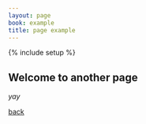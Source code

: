 ```yaml
---
layout: page
book: example
title: page example
---
```


{% include setup %}

## Welcome to another page

_yay_

[back](./)
